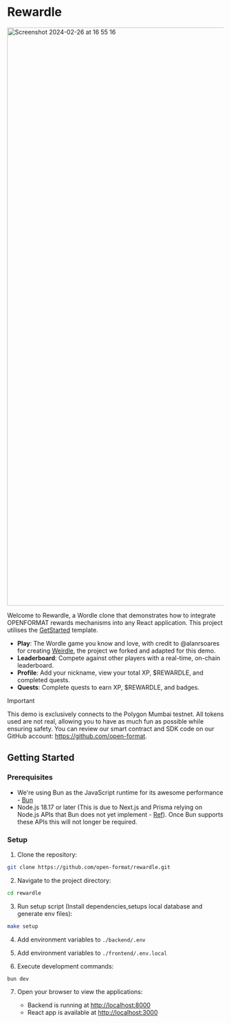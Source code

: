 # Rewardle

<img width="1341" alt="Screenshot 2024-02-26 at 16 55 16" src="https://github.com/open-format/js/assets/7047410/399b00a1-7fe6-4212-9347-1bbf8af9e469">

Welcome to Rewardle, a Wordle clone that demonstrates how to integrate OPENFORMAT rewards mechanisms into any React application. This project utilises the [GetStarted](https://github.com/open-format/get-started) template.

- **Play**: The Wordle game you know and love, with credit to @alanrsoares for creating [Weirdle](https://github.com/alanrsoares/weirdle), the project we forked and adapted for this demo.
- **Leaderboard**: Compete against other players with a real-time, on-chain leaderboard.
- **Profile**: Add your nickname, view your total XP, $REWARDLE, and completed quests.
- **Quests**: Complete quests to earn XP, $REWARDLE, and badges.

> [!IMPORTANT]  
> This demo is exclusively connects to the Polygon Mumbai testnet. All tokens used are not real, allowing you to have as much fun as possible while ensuring safety. You can review our smart contract and SDK code on our GitHub account: https://github.com/open-format.

## Getting Started

### Prerequisites

- We're using Bun as the JavaScript runtime for its awesome performance - [Bun](https://bun.sh/)
- Node.js 18.17 or later (This is due to Next.js and Prisma relying on Node.js APIs that Bun does not yet implement - [Ref](https://bun.sh/guides/ecosystem/nextjs)). Once Bun supports these APIs this will not longer be required.

### Setup

1. Clone the repository:

```bash
git clone https://github.com/open-format/rewardle.git
```

2. Navigate to the project directory:

```bash
cd rewardle
```

3. Run setup script (Install dependencies,setups local database and generate env files):

```bash
make setup
```

4. Add environment variables to `./backend/.env`

5. Add environment variables to `./frontend/.env.local`

6. Execute development commands:

```bash
bun dev
```

7. Open your browser to view the applications:

   - Backend is running at [http://localhost:8000](http://localhost:8080)
   - React app is available at [http://localhost:3000](http://localhost:3000)
